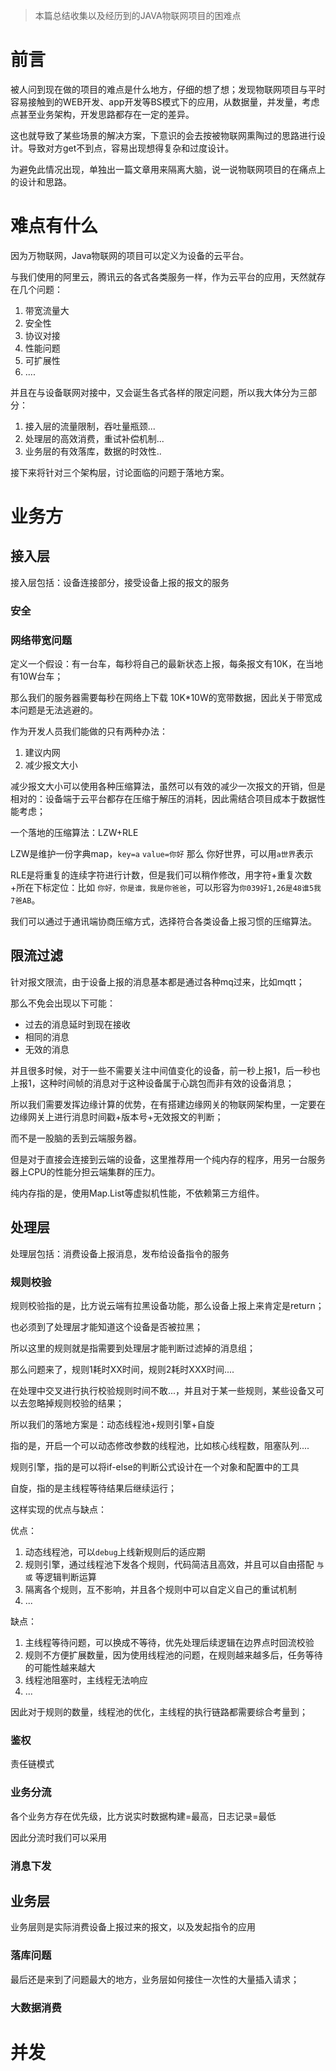> 本篇总结收集以及经历到的JAVA物联网项目的困难点

# 前言

​	被人问到现在做的项目的难点是什么地方，仔细的想了想；发现物联网项目与平时容易接触到的WEB开发、app开发等BS模式下的应用，从数据量，并发量，考虑点甚至业务架构，开发思路都存在一定的差异。

​	这也就导致了某些场景的解决方案，下意识的会去按被物联网熏陶过的思路进行设计。导致对方get不到点，容易出现想得复杂和过度设计。

​	为避免此情况出现，单独出一篇文章用来隔离大脑，说一说物联网项目的在痛点上的设计和思路。

# 难点有什么

因为万物联网，Java物联网的项目可以定义为设备的云平台。

与我们使用的阿里云，腾讯云的各式各类服务一样，作为云平台的应用，天然就存在几个问题：

1. 带宽流量大
2. 安全性
3. 协议对接
4. 性能问题
5. 可扩展性
6. ....

并且在与设备联网对接中，又会诞生各式各样的限定问题，所以我大体分为三部分：

1. 接入层的流量限制，吞吐量瓶颈...
2. 处理层的高效消费，重试补偿机制...
3. 业务层的有效落库，数据的时效性..

接下来将针对三个架构层，讨论面临的问题于落地方案。

# 业务方

## 接入层

接入层包括：设备连接部分，接受设备上报的报文的服务

### 安全

### 网络带宽问题

定义一个假设：有一台车，每秒将自己的最新状态上报，每条报文有10K，在当地有10W台车；

那么我们的服务器需要每秒在网络上下载 10K*10W的宽带数据，因此关于带宽成本问题是无法逃避的。

作为开发人员我们能做的只有两种办法：

1. 建议内网
2. 减少报文大小

减少报文大小可以使用各种压缩算法，虽然可以有效的减少一次报文的开销，但是相对的：设备端于云平台都存在压缩于解压的消耗，因此需结合项目成本于数据性能考虑；

一个落地的压缩算法：LZW+RLE

LZW是维护一份字典map，`key=a` `value=你好`  那么 你好世界，可以用`a世界`表示

RLE是将重复的连续字符进行计数，但是我们可以稍作修改，用字符+重复次数+所在下标定位：比如 `你好，你是谁，我是你爸爸`，可以形容为`你039好1,26是48谁5我7爸AB`。

我们可以通过于通讯端协商压缩方式，选择符合各类设备上报习惯的压缩算法。

## 限流过滤

针对报文限流，由于设备上报的消息基本都是通过各种mq过来，比如mqtt；

那么不免会出现以下可能：

- 过去的消息延时到现在接收
- 相同的消息
- 无效的消息

并且很多时候，对于一些不需要关注中间值变化的设备，前一秒上报1，后一秒也上报1，这种时间帧的消息对于这种设备属于心跳包而非有效的设备消息；

所以我们需要发挥边缘计算的优势，在有搭建边缘网关的物联网架构里，一定要在边缘网关上进行消息时间戳+版本号+无效报文的判断；

而不是一股脑的丢到云端服务器。

但是对于直接会连接到云端的设备，这里推荐用一个纯内存的程序，用另一台服务器上CPU的性能分担云端集群的压力。

纯内存指的是，使用Map.List等虚拟机性能，不依赖第三方组件。

## 处理层

处理层包括：消费设备上报消息，发布给设备指令的服务

### 规则校验

规则校验指的是，比方说云端有拉黑设备功能，那么设备上报上来肯定是return；

也必须到了处理层才能知道这个设备是否被拉黑；

所以这里的规则就是指需要到处理层才能判断过滤掉的消息组；

那么问题来了，规则1耗时XX时间，规则2耗时XXX时间....

在处理中交叉进行执行校验规则时间不敢...，并且对于某一些规则，某些设备又可以去忽略掉规则校验的结果；

所以我们的落地方案是：动态线程池+规则引擎+自旋

指的是，开启一个可以动态修改参数的线程池，比如核心线程数，阻塞队列....

规则引擎，指的是可以将if-else的判断公式设计在一个对象和配置中的工具

自旋，指的是主线程等待结果后继续运行；

这样实现的优点与缺点：

优点：

1. 动态线程池，可以`debug`上线新规则后的适应期
2. 规则引擎，通过线程池下发各个规则，代码简洁且高效，并且可以自由搭配 `与`  `或` 等逻辑判断运算
3. 隔离各个规则，互不影响，并且各个规则中可以自定义自己的重试机制
4. ...

缺点：

1. 主线程等待问题，可以换成不等待，优先处理后续逻辑在边界点时回流校验
2. 规则不方便扩展数量，因为使用线程池的问题，在规则越来越多后，任务等待的可能性越来越大
3. 线程池阻塞时，主线程无法响应
4. ...

因此对于规则的数量，线程池的优化，主线程的执行链路都需要综合考量到；

### 鉴权

责任链模式

### 业务分流

各个业务方存在优先级，比方说实时数据构建=最高，日志记录=最低

因此分流时我们可以采用

### 消息下发

## 业务层

业务层则是实际消费设备上报过来的报文，以及发起指令的应用

### 落库问题

最后还是来到了问题最大的地方，业务层如何接住一次性的大量插入请求；



### 大数据消费

# 并发

